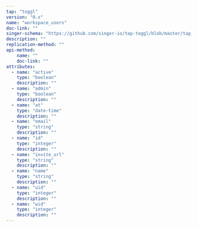 ```yaml
---
tap: "toggl"
version: "0.x"
name: "workspace_users"
doc-link: ""
singer-schema: "https://github.com/singer-io/tap-toggl/blob/master/tap_toggl/schemas/workspace_users.json"
description: ""
replication-method: ""
api-method:
    name: ""
    doc-link: ""
attributes:
  - name: "active"
    type: "boolean"
    description: ""
  - name: "admin"
    type: "boolean"
    description: ""
  - name: "at"
    type: "date-time"
    description: ""
  - name: "email"
    type: "string"
    description: ""
  - name: "id"
    type: "integer"
    description: ""
  - name: "invite_url"
    type: "string"
    description: ""
  - name: "name"
    type: "string"
    description: ""
  - name: "uid"
    type: "integer"
    description: ""
  - name: "wid"
    type: "integer"
    description: ""
---
```

